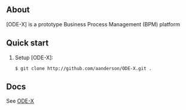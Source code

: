 ## About

[ODE-X] is a prototype Business Process Management (BPM) platform

## Quick start

1. Setup [ODE-X]:

     ```
     $ git clone http://github.com/aanderson/ODE-X.git .
     ```

## Docs
   
   See [ODE-X](http://people.apache.org/~aanderson/ODE-X)    